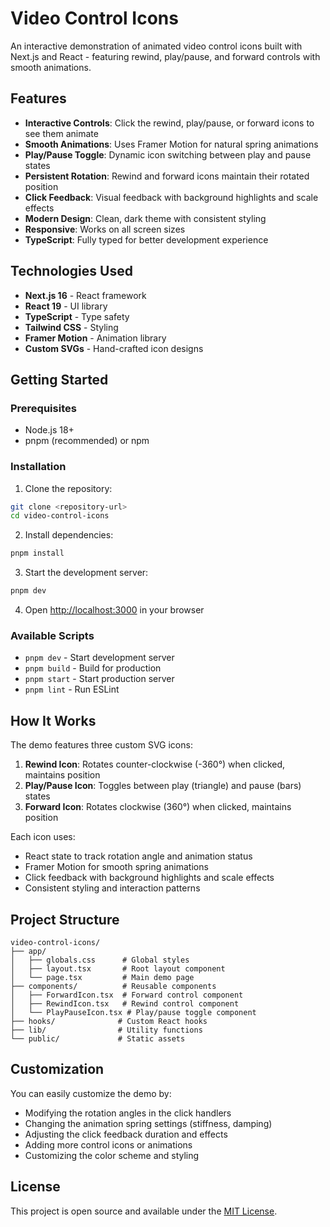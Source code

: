 # Video Control Icons

An interactive demonstration of animated video control icons built with Next.js and React - featuring rewind, play/pause, and forward controls with smooth animations.

## Features

- **Interactive Controls**: Click the rewind, play/pause, or forward icons to see them animate
- **Smooth Animations**: Uses Framer Motion for natural spring animations
- **Play/Pause Toggle**: Dynamic icon switching between play and pause states
- **Persistent Rotation**: Rewind and forward icons maintain their rotated position
- **Click Feedback**: Visual feedback with background highlights and scale effects
- **Modern Design**: Clean, dark theme with consistent styling
- **Responsive**: Works on all screen sizes
- **TypeScript**: Fully typed for better development experience

## Technologies Used

- **Next.js 16** - React framework
- **React 19** - UI library
- **TypeScript** - Type safety
- **Tailwind CSS** - Styling
- **Framer Motion** - Animation library
- **Custom SVGs** - Hand-crafted icon designs

## Getting Started

### Prerequisites

- Node.js 18+ 
- pnpm (recommended) or npm

### Installation

1. Clone the repository:
```bash
git clone <repository-url>
cd video-control-icons
```

2. Install dependencies:
```bash
pnpm install
```

3. Start the development server:
```bash
pnpm dev
```

4. Open [http://localhost:3000](http://localhost:3000) in your browser

### Available Scripts

- `pnpm dev` - Start development server
- `pnpm build` - Build for production
- `pnpm start` - Start production server
- `pnpm lint` - Run ESLint

## How It Works

The demo features three custom SVG icons:

1. **Rewind Icon**: Rotates counter-clockwise (-360°) when clicked, maintains position
2. **Play/Pause Icon**: Toggles between play (triangle) and pause (bars) states
3. **Forward Icon**: Rotates clockwise (360°) when clicked, maintains position

Each icon uses:
- React state to track rotation angle and animation status
- Framer Motion for smooth spring animations
- Click feedback with background highlights and scale effects
- Consistent styling and interaction patterns

## Project Structure

```
video-control-icons/
├── app/
│   ├── globals.css      # Global styles
│   ├── layout.tsx       # Root layout component
│   └── page.tsx         # Main demo page
├── components/          # Reusable components
│   ├── ForwardIcon.tsx  # Forward control component
│   ├── RewindIcon.tsx   # Rewind control component
│   └── PlayPauseIcon.tsx # Play/pause toggle component
├── hooks/              # Custom React hooks
├── lib/                # Utility functions
└── public/             # Static assets
```

## Customization

You can easily customize the demo by:

- Modifying the rotation angles in the click handlers
- Changing the animation spring settings (stiffness, damping)
- Adjusting the click feedback duration and effects
- Adding more control icons or animations
- Customizing the color scheme and styling

## License

This project is open source and available under the [MIT License](LICENSE).